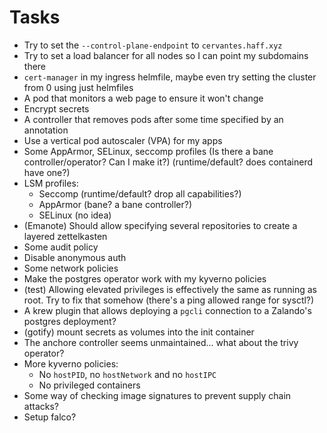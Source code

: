 # Tasks
* Try to set the `--control-plane-endpoint` to `cervantes.haff.xyz`
* Try to set a load balancer for all nodes so I can point my subdomains there
* `cert-manager` in my ingress helmfile, maybe even try setting the cluster from 0 using just helmfiles
* A pod that monitors a web page to ensure it won't change
* Encrypt secrets
* A controller that removes pods after some time specified by an annotation
* Use a vertical pod autoscaler (VPA) for my apps
* Some AppArmor, SELinux, seccomp profiles (Is there a bane controller/operator? Can I make it?) (runtime/default? does containerd have one?)
* LSM profiles:
  * Seccomp (runtime/default? drop all capabilities?)
  * AppArmor (bane? a bane controller?)
  * SELinux (no idea)
* (Emanote) Should allow specifying several repositories to create a layered zettelkasten
* Some audit policy
* Disable anonymous auth
* Some network policies
* Make the postgres operator work with my kyverno policies
* (test) Allowing elevated privileges is effectively the same as running as root. Try to fix that somehow (there's a ping allowed range for sysctl?)
* A krew plugin that allows deploying a `pgcli` connection to a Zalando's postgres deployment?
* (gotify) mount secrets as volumes into the init container
* The anchore controller seems unmaintained... what about the trivy operator?
* More kyverno policies:
  * No `hostPID`, no `hostNetwork` and no `hostIPC`
  * No privileged containers
* Some way of checking image signatures to prevent supply chain attacks?
* Setup falco?
